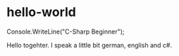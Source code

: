 # hello-world
Console.WriteLine("C-Sharp Beginner");

Hello togehter.
I speak a little bit german, english and c#.
